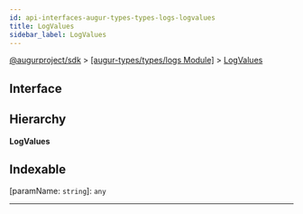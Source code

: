 ```yaml
---
id: api-interfaces-augur-types-types-logs-logvalues
title: LogValues
sidebar_label: LogValues
---
```


[@augurproject/sdk](api-readme.md) > [[augur-types/types/logs Module]](api-modules-augur-types-types-logs-module.md) > [LogValues](api-interfaces-augur-types-types-logs-logvalues.md)

## Interface

## Hierarchy

**LogValues**

## Indexable

\[paramName: `string`\]:&nbsp;`any`

---

